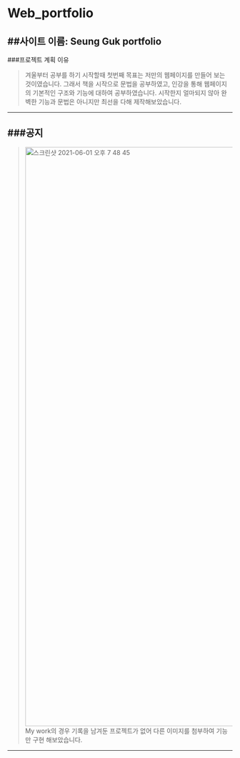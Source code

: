 # Web_portfolio

##사이트 이름: Seung Guk portfolio
--------------
###프로젝트 계획 이유
> 겨울부터 공부를 하기 시작할때 첫번째 목표는 저만의 웹페이지를 만들어 보는 것이였습니다.
> 그래서 책을 시작으로 문법을 공부하였고, 인강을 통해 웹페이지의 기본적인 구조와 기능에 대하여 공부하였습니다.
> 시작한지 얼마되지 않아 완벽한 기능과 문법은 아니지만 최선을 다해 제작해보았습니다.
---------------
###공지
---------------
> <img width="1297" alt="스크린샷 2021-06-01 오후 7 48 45" src="https://user-images.githubusercontent.com/42925897/120311628-af21fd00-c312-11eb-9314-643f40dd0e56.png">
> My work의 경우 기록을 남겨둔 프로젝트가 없어 다른 이미지를 첨부하여 기능만 구현 해보았습니다.
---------------

